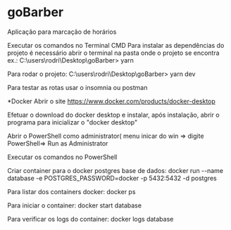# goBarber
Aplicação para marcação de horários

Executar os comandos no Terminal CMD 
Para instalar as dependências do projeto é necessário abrir o terminal na pasta onde o projeto se encontra ex.: 
  C:\users\rodri\Desktop\goBarber> yarn
  
Para rodar o projeto: 
  C:\users\rodri\Desktop\goBarber> yarn dev

Para testar as rotas usar o insomnia ou postman 

*Docker 
Abrir o site https://www.docker.com/products/docker-desktop

Efetuar o download do docker desktop e instalar, após instalação, abrir o programa para inicializar o "docker desktop"

Abrir o PowerShell como administrator( menu inicar do win => digite PowerShell=> Run as Administrator 

Executar os comandos no PowerShell

Criar container para o docker postgres base de dados: 
  docker run --name database -e POSTGRES_PASSWORD=docker -p 5432:5432 -d postgres 

Para listar dos containers docker:
  docker ps
  
Para iniciar o container: 
  docker start database
  
Para verificar os logs do container:
  docker logs database
  
